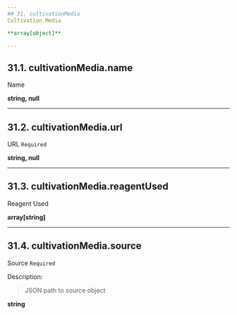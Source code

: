 ```yaml
---
## 31. cultivationMedia
Cultivation Media  

**array[object]**

---
```

## 31.1. cultivationMedia.name
Name  

**string, null**

---
## 31.2. cultivationMedia.url
URL  `Required`

**string, null**

---
## 31.3. cultivationMedia.reagentUsed
Reagent Used  

**array[string]**

---
## 31.4. cultivationMedia.source
Source  `Required`

Description:
> JSON path to source object  

**string**
